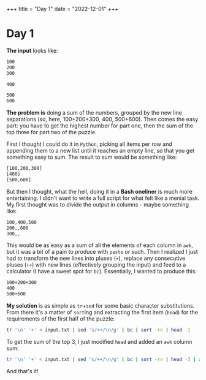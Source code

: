 +++
title = "Day 1"
date = "2022-12-01"
+++

# Day 1
**The input** looks like:
```sh
100
200
300 

400

500
600
```
**The problem is** doing a sum of the numbers, grouped by the new line separations (so, here, 100+200+300, 400, 500+600). Then comes the easy part: you have to get the highest number for part one, then the sum of the top three for part two of the puzzle.

First I thought I could do it in `Python`, picking all items per row and appending them to a new list until it reaches an empty line, so that you get something easy to sum. The result to sum would be something like:
```sh
[100,200,300]
[400]
[500,600]
```
But then I thought, what the hell, doing it in a **Bash oneliner** is much more entertaining. I didn't want to write a full script for what felt like a menial task.
My first thought was to divide the output in columns - maybe something like:
```sh
100,400,500
200,,600
300,,
```
This would be as easy as a sum of all the elements of each column in `awk`, but it was a bit of a pain to produce with `paste` or such. Then I realized I just had to transform the new lines into pluses (`+`), replace any consecutive pluses (`++`) with new lines (effectively grouping the input) and feed to a calculator (I have a sweet spot for `bc`). Essentially, I wanted to produce this:
```sh
100+200+300
400
500+600
```
**My solution** is as simple as `tr`+`sed` for some basic character substitutions. From there it's a matter of `sort`ing and extracting the first item (`head`) for the requirements of the first half of the puzzle:
```sh
tr '\n' '+' < input.txt | sed 's/++/\n/g' | bc | sort -rn | head -1
```

To get the sum of the top 3, I just modified `head` and added an `awk` column sum:
```sh
tr '\n' '+' < input.txt | sed 's/++/\n/g' | bc | sort -rn | head -3 | awk '{sum += $1} END {print sum}
```
And that's it!


